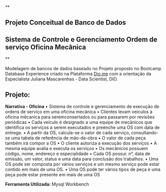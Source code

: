 **

## Projeto Conceitual de Banco de Dados 
## Sistema de Controle e Gerenciamento Ordem de serviço Oficina Mecânica

**

Modelagem de bancos de dados  baseado no Projeto proposto
no Bootcamp Database Experience criado na Plataforma [Dio.me](https://www.dio.me/) com a orientação da Especialista Juliana Mascarenhas - Data Scientist, DIO.

## Projeto:
**Narrativa - Oficina**
• Sistema de controle e gerenciamento de execução de ordens de serviço em uma oficina mecânica
• Clientes levam veículos à oficina mêcanica para seremconsertados ou para passarem por revisões periódicas
• Cada veículo é designado a uma equipe de mecânicos que identifica os serviços a serem executados e preenche uma OS com data de entrega.
• A partir da OS, calcula-se o valor de cada serviço, consultando-se uma tabela de referência de mão-de-obra
• O valor de cada peça também irá compor a OS
• O cliente autoriza a execução dos serviços
• A mesma equipe avalia e executa os serviços
• Os mecânicos possuem código, nome, endereço e especialidade
• Cada OS possui: n°, data de emissão, um valor, status e uma data para conclusão dos trabalhos.
• Uma OS pode ser composta por vários serviços e um mesmo serviço pode estar contido em mais de uma OS.
• Uma OS pode ter vários tipos de peça e uma peça pode estar presente em mais de uma OS



**Ferramenta Utilizada:**
   Mysql Workbench
